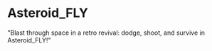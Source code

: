 # Asteroid_FLY
"Blast through space in a retro revival: dodge, shoot, and survive in Asteroid_FLY!"

